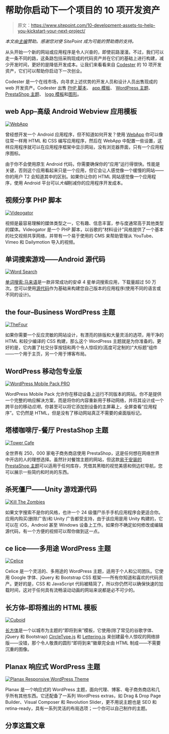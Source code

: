 # 帮助你启动下一个项目的 10 项开发资产

> 原文：<https://www.sitepoint.com/10-development-assets-to-help-you-kickstart-your-next-project/>

*本文由[主编](https://www.codester.com/)赞助。感谢您对使 SitePoint 成为可能的赞助商的支持。*

从头开始一个新的网站或应用程序是令人兴奋的，即使前路漫漫。不过，我们可以走一条不同的路，这条路包括采购现成的代码资产并在它们的基础上进行构建，减少开发时间，更好的是降低开发成本。让我们来看看来自 [Codester](https://www.codester.com/) 的 10 项开发资产，它们可以帮助你启动下一次创业。

Codester 是一个在线市场，向寻求上述优势的开发人员和设计人员出售现成的 web 开发资产。Codester 出售 [PHP 脚本](https://www.codester.com/categories/10/php-scripts)、 [app 模板](https://www.codester.com/categories/44/app-source-codes)、 [WordPress 主题](https://www.codester.com/categories/33/wordpress-themes)、 [PrestaShop 主题](https://www.codester.com/categories/63/prestashop-themes)、 [logo 模板](https://www.codester.com/categories/61/logo-templates)和[图形](https://www.codester.com/categories/57/graphics)。

## web App–高级 Android Webview 应用模板

[![WebApp](img/a09c89caf32ffb51c34de098615d50fb.png)](https://www.codester.com/items/1873/webapp-premium-android-webview-app-template)

曾经想开发一个 Android 应用程序，但不知道如何开发？使用 [WebApp](https://www.codester.com/items/1873/webapp-premium-android-webview-app-template) 你可以像往常一样用 HTML 和 CSS 编写应用程序，然后在 WebApp 中配置一些设置，这样应用程序就可以在应用程序框架中显示网站，没有浏览器界面，只有一个应用程序图标。

由于你不会使用原生 Android 代码，你需要确保你的“应用”运行得很快。性能是关键，否则这个应用看起来只是一个应用，但它会让人感觉像一个缓慢的网站——你的用户 T2 会知道其中的区别。如果你让你的 HTML 网站感觉像一个应用程序，使用 Android 平台可以*大幅*削减你的应用程序开发成本。

## 视频分享 PHP 脚本

[![Videogator](img/fbe50648dd44ff990460e000cb7c548b.png)](https://www.codester.com/items/1469/videogator-video-sharing-php-script)

视频是最容易理解的媒体类型之一，它有趣、信息丰富，参与度通常高于其他类型的媒体。Videogator 是一个 PHP 脚本，以谷歌的“材料设计”风格提供了一个基本的社交视频共享网络，并带有一个易于使用的 CMS 来帮助管理从 YouTube、Vimeo 和 Dailymotion 导入的视频。

## 单词搜索游戏——Android 源代码

[![Word Search](img/38ec51a035fff99ffcd46e41026d403e.png)](https://play.google.com/store/apps/details?id=com.lipandes.game.carikata)

[单词搜索:马来语](https://play.google.com/store/apps/details?id=com.lipandes.game.carikata)是一款非常成功的安卓 4 星单词搜索应用，下载量超过 50 万次。您可以使用[源代码](https://www.codester.com/items/1160/word-search-game-android-source-code)作为基础来构建您自己版本的应用程序(使用不同的语言或不同的设计)。

## the four–Business WordPress 主题

[![TheFour](img/f3e564c01cbab47b3a881235c5a9c3f0.png)](https://www.codester.com/items/1084/thefour-business-wordpress-theme)

如果你需要一个反应灵敏的网站设计，有漂亮的排版和大量灵活的选项，用干净的 HTML 和较少编译的 CSS 构建，那么这个 WordPress 主题就是为你准备的。更好的是，它内置了社交分享按钮和两个令人惊叹的(高度可定制的)“大标题”组件——一个用于主页，另一个用于博客布局。

## WordPress 移动包专业版

[![WordPress Mobile Pack PRO](img/6e4cbe3253dd9aad7cc1d6b15ae310dd.png)](https://www.codester.com/items/993/wordpress-mobile-pack-pro)

WordPress Mobile Pack 允许你在移动设备上运行不同版本的网站。你不是提供一个完整的响应解决方案，而是将你的内容重新用于移动网络，并将其设计成一个跨平台的移动*应用*。你甚至可以将它添加到设备的主屏幕上，全屏查看“应用程序”。它仍然是 HTML，但是没有了移动网站真正不需要的桌面版标记。

## 塔楼咖啡厅-餐厅 PrestaShop 主题

[![Tower Cafe](img/2f40e5c40b841027c4a886798fa15ee7.png)](https://www.codester.com/items/989/tower-cafe-restaurant-prestashop-theme)

全世界有 250，000 家电子商务商店使用 PrestaShop，这是任何想在网络世界中开店的人的理想选择。虽然针对餐馆主题的网站，但这款[易于安装的 PrestaShop 主题](https://www.codester.com/items/989/tower-cafe-restaurant-prestashop-theme)可以适用于任何库存，凭借其黑暗的视觉美感和侧边栏导航，您可以展示一些简约和时尚的东西。

## 杀死僵尸——Unity 游戏源代码

[![Kill The Zombies](img/06101bbace4a1c9a8011428aa2dba9af.png)](https://www.codester.com/items/1524/kill-the-zombies-unity-game-source-code)

如果文字搜索不是你的风格，也许一个 24 级僵尸杀手手机应用程序会更适合你。应用内购买(删除广告)和 Unity 广告都受支持，由于该应用是用 Unity 构建的，它可以在 iOS，Android 甚至 Windows 设备上工作。如果你不确定如何修改或编辑源代码，有一个方便的视频可以帮你做到这一点。

## ce lice——多用途 WordPress 主题

[![Celice](img/a04d09634c4d90600996e5a51129af10.png)](https://www.codester.com/items/1533/celice-multi-purpose-wordpress-theme)

Celice 是一个灵活的、多用途的 WordPress 主题，适用于个人和公司团队。它使用 Google 字体、jQuery 和 Bootstrap CSS 框架——所有你知道和喜欢的代码资产。更好的是，CSS 和 JavaScript 代码被精简了，所以你仍然可以确保快速的加载时间，这对于任何具有流畅滚动动画的网站来说都是必不可少的。

## 长方体–即将推出的 HTML 模板

[![Cuboid](img/0e8535c4b6f51cd0ce1188b91f716698.png)](https://www.codester.com/items/1535/cuboid-coming-soon-html-template)

[长方体](https://www.codester.com/items/1535/cuboid-coming-soon-html-template)是一个以城市为主题的“即将到来”模板，它使用(除了常见的谷歌字体、jQuery 和 Bootstrap) [CircleType.js](http://circletype.labwire.ca/) 和 [Lettering.js](http://letteringjs.com/) 来创建最令人惊叹的网络排版——没错，那个令人敬畏的圆形“即将到来”徽章完全由 HTML 制成——不需要沉重的图像。

## Planax 响应式 WordPress 主题

[![Planax Responsive WordPress Theme](img/fd5664a560fa77baa51bc9333728a1ae.png)](https://www.codester.com/items/1571/planax-responsive-wordpress-theme)

Planax 是一个响应式的 WordPress 主题，面向代理、博客、电子商务商店和几乎所有其他东西。它还配备了一系列 WordPress extras，如 Drag & Drop Page Builder、Visual Composer 和 Revolution Slider，更不用说主题也是 SEO 和 retina-ready，具有一系列灵活的布局选项；一个你可以自己制作的主题。

## 分享这篇文章